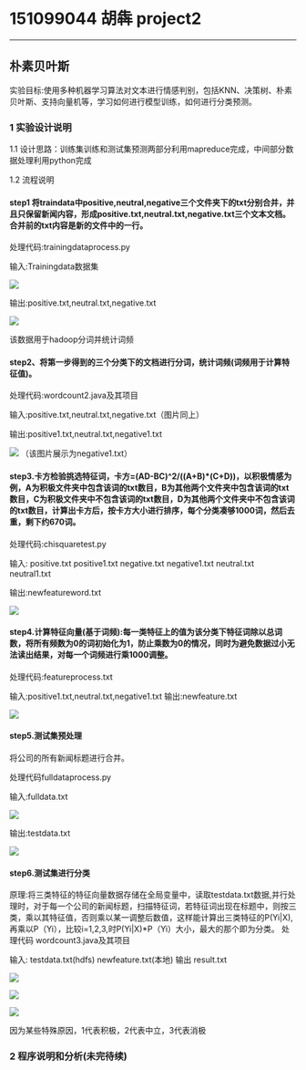 # 151099044 胡犇 project2

------
## 朴素贝叶斯

实验目标:使用多种机器学习算法对文本进行情感判别，包括KNN、决策树、朴素贝叶斯、支持向量机等，学习如何进行模型训练，如何进行分类预测。
### 1 实验设计说明
1.1 设计思路：训练集训练和测试集预测两部分利用mapreduce完成，中间部分数据处理利用python完成

1.2 流程说明
#### step1 将traindata中positive,neutral,negative三个文件夹下的txt分别合并，并且只保留新闻内容，形成positive.txt,neutral.txt,negative.txt三个文本文档。合并前的txt内容是新的文件中的一行。

处理代码:trainingdataprocess.py

输入:Trainingdata数据集

![](https://i.imgur.com/ctaoiao.png)


输出:positive.txt,neutral.txt,negative.txt

![](https://i.imgur.com/Ks2ekCY.png)

该数据用于hadoop分词并统计词频



#### step2、将第一步得到的三个分类下的文档进行分词，统计词频(词频用于计算特征值)。
处理代码:wordcount2.java及其项目

输入:positive.txt,neutral.txt,negative.txt（图片同上）

输出:positive1.txt,neutral.txt,negative1.txt

![](https://i.imgur.com/vw0tn1s.png)
（该图片展示为negative1.txt）

#### step3.卡方检验挑选特征词，卡方=(AD-BC)^2/((A+B)*(C+D))，以积极情感为例，A为积极文件夹中包含该词的txt数目，B为其他两个文件夹中包含该词的txt数目，C为积极文件夹中不包含该词的txt数目，D为其他两个文件夹中不包含该词的txt数目，计算出卡方后，按卡方大小进行排序，每个分类凑够1000词，然后去重，剩下约670词。
处理代码:chisquaretest.py

输入:
positive.txt positive1.txt
negative.txt negative1.txt
neutral.txt neutral1.txt

输出:newfeatureword.txt

![](https://i.imgur.com/wPh1vxC.png)


#### step4.计算特征向量(基于词频):每一类特征上的值为该分类下特征词除以总词数，将所有频数为0的词初始化为1，防止乘数为0的情况，同时为避免数据过小无法读出结果，对每一个词频进行乘1000调整。

处理代码:featureprocess.txt

输入:positive1.txt,neutral.txt,negative1.txt
输出:newfeature.txt

![](https://i.imgur.com/UbwVsHe.png)

#### step5.测试集预处理
将公司的所有新闻标题进行合并。

处理代码fulldataprocess.py

输入:fulldata.txt

![](https://i.imgur.com/ljcMb8h.png)

输出:testdata.txt

![](https://i.imgur.com/gi5VFoP.png)


#### step6.测试集进行分类
原理:将三类特征的特征向量数据存储在全局变量中，读取testdata.txt数据,并行处理时，对于每一个公司的新闻标题，扫描特征词，若特征词出现在标题中，则按三类，乘以其特征值，否则乘以某一调整后数值，这样能计算出三类特征的P(Yi|X),再乘以P（Yi），比较i=1,2,3,时P(Yi|X)*P（Yi）大小，最大的那个即为分类。
处理代码 wordcount3.java及其项目

输入:
testdata.txt(hdfs)
newfeature.txt(本地)
输出
result.txt

![](https://i.imgur.com/2MjwD0v.png)

![](https://i.imgur.com/fxBBTFZ.png)

![](https://i.imgur.com/rB1ppB7.png)

因为某些特殊原因，1代表积极，2代表中立，3代表消极

### 2 程序说明和分析(未完待续)
